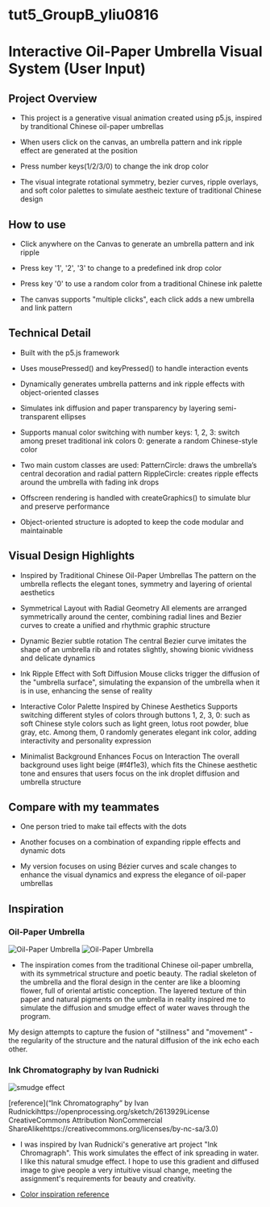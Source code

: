 # tut5_GroupB_yliu0816
# Interactive Oil-Paper Umbrella Visual System (User Input)

## Project Overview
- This project is a generative visual animation created using p5.js, inspired by tranditional Chinese oil-paper umbrellas

- When users click on the canvas, an umbrella pattern and ink ripple effect are generated at the position

- Press number keys(1/2/3/0) to change the ink drop color

- The visual integrate rotational symmetry, bezier curves, ripple overlays, and soft color palettes to simulate aestheic texture of traditional Chinese design


## How to use
- Click anywhere on the Canvas to generate an umbrella pattern and ink ripple

- Press key '1', '2', '3' to change to a predefined ink drop color

- Press key '0' to use a random color from a traditional Chinese ink palette

- The canvas supports "multiple clicks", each click adds a new umbrella and link pattern


 ## Technical Detail
- Built with the p5.js framework

- Uses mousePressed() and keyPressed() to handle interaction events
 
- Dynamically generates umbrella patterns and ink ripple effects with object-oriented classes

- Simulates ink diffusion and paper transparency by layering semi-transparent ellipses

- Supports manual color switching with number keys:
 1, 2, 3: switch among preset traditional ink colors
 0: generate a random Chinese-style color

- Two main custom classes are used:
 PatternCircle: draws the umbrella’s central decoration and radial pattern
 RippleCircle: creates ripple effects around the umbrella with fading ink drops

- Offscreen rendering is handled with createGraphics() to simulate blur and preserve performance

- Object-oriented structure is adopted to keep the code modular and maintainable


## Visual Design Highlights

- Inspired by Traditional Chinese Oil-Paper Umbrellas
 The pattern on the umbrella reflects the elegant tones, symmetry and layering of oriental aesthetics

- Symmetrical Layout with Radial Geometry
 All elements are arranged symmetrically around the center, combining radial lines and Bezier curves to create a unified and rhythmic graphic structure

- Dynamic Bezier subtle rotation
 The central Bezier curve imitates the shape of an umbrella rib and rotates slightly, showing bionic vividness and delicate dynamics

- Ink Ripple Effect with Soft Diffusion
 Mouse clicks trigger the diffusion of the "umbrella surface", simulating the expansion of the umbrella when it is in use, enhancing the sense of reality

- Interactive Color Palette Inspired by Chinese Aesthetics
 Supports switching different styles of colors through buttons 1, 2, 3, 0: such as soft Chinese style colors such as light green, lotus root powder, blue gray, etc. Among them, 0 randomly generates elegant ink color, adding interactivity and personality expression

- Minimalist Background Enhances Focus on Interaction
 The overall background uses light beige (#f4f1e3), which fits the Chinese aesthetic tone and ensures that users focus on the ink droplet diffusion and umbrella structure


## Compare with my teammates
- One person tried to make tail effects with the dots

- Another focuses on a combination of expanding ripple effects and dynamic dots

- My version focuses on using Bézier curves and scale changes to enhance the visual dynamics and express the elegance of oil-paper umbrellas


## Inspiration
### Oil-Paper Umbrella
![Oil-Paper Umbrella](images/Oil%20PaperUmbrella%201.jpg)
![Oil-Paper Umbrella](images/Oil%20PaperUmbrella%202.jpg)

- The inspiration comes from the traditional Chinese oil-paper umbrella, with its symmetrical structure and poetic beauty. The radial skeleton of the umbrella and the floral design in the center are like a blooming flower, full of oriental artistic conception. The layered texture of thin paper and natural pigments on the umbrella in reality inspired me to simulate the diffusion and smudge effect of water waves through the program.

My design attempts to capture the fusion of "stillness" and "movement" - the regularity of the structure and the natural diffusion of the ink echo each other.

### Ink Chromatography by Ivan Rudnicki
![smudge effect](images/Ivan_Rudnicki.png)

[reference](“Ink Chromatography” by Ivan Rudnickihttps://openprocessing.org/sketch/2613929License CreativeCommons Attribution NonCommercial ShareAlikehttps://creativecommons.org/licenses/by-nc-sa/3.0)

- I was inspired by Ivan Rudnicki's generative art project "Ink Chromagraph". This work simulates the effect of ink spreading in water. I like this natural smudge effect. I hope to use this gradient and diffused image to give people a very intuitive visual change, meeting the assignment's requirements for beauty and creativity.


- [Color inspiration reference](https://pixso.cn/designskills/traditional-chinese-color-matching/)


 

